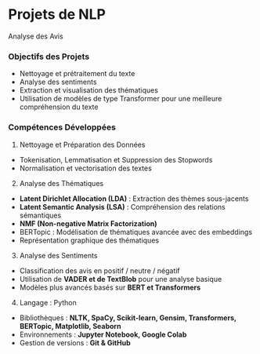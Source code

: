 # Projets de NLP
Analyse des Avis

###  Objectifs des Projets
- Nettoyage et prétraitement du texte
- Analyse des sentiments
- Extraction et visualisation des thématiques
- Utilisation de modèles de type Transformer pour une meilleure compréhension du texte

###  Compétences Développées
1. Nettoyage et Préparation des Données
- Tokenisation, Lemmatisation et Suppression des Stopwords
- Normalisation et vectorisation des textes
2. Analyse des Thématiques
- **Latent Dirichlet Allocation (LDA)** : Extraction des thèmes sous-jacents
- **Latent Semantic Analysis (LSA)** : Compréhension des relations sémantiques
- **NMF (Non-negative Matrix Factorization)**
- BERTopic : Modélisation de thématiques avancée avec des embeddings
- Représentation graphique des thématiques

3. Analyse des Sentiments
- Classification des avis en positif / neutre / négatif
- Utilisation de **VADER et de TextBlob** pour une analyse basique
- Modèles plus avancés basés sur **BERT et Transformers**

4. Langage : Python
- Bibliothèques : **NLTK, SpaCy, Scikit-learn, Gensim, Transformers, BERTopic, Matplotlib, Seaborn**
- Environnements : **Jupyter Notebook, Google Colab**
- Gestion de versions : **Git & GitHub**

